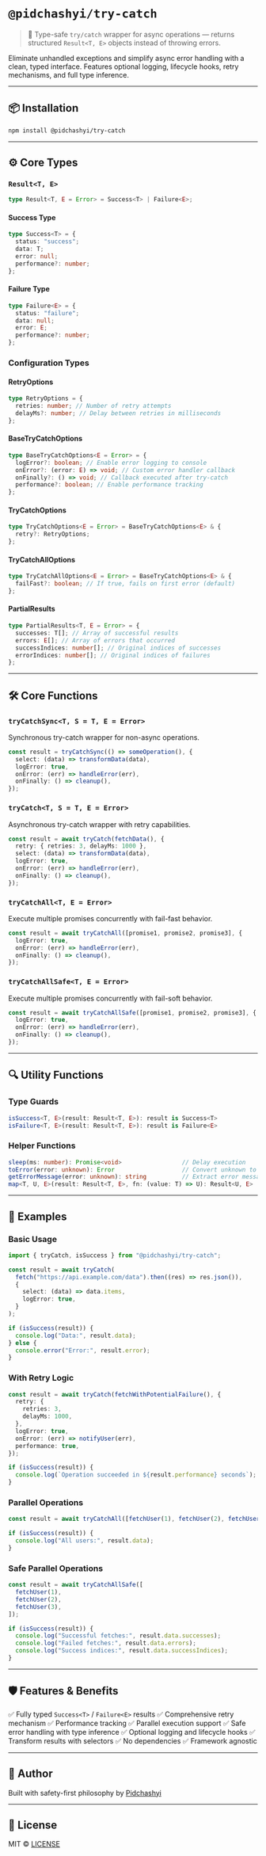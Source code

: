 # `@pidchashyi/try-catch`

> 🧰 Type-safe `try/catch` wrapper for async operations — returns structured `Result<T, E>` objects instead of throwing errors.

Eliminate unhandled exceptions and simplify async error handling with a clean, typed interface. Features optional logging, lifecycle hooks, retry mechanisms, and full type inference.

---

## 📦 Installation

```bash
npm install @pidchashyi/try-catch
```

---

## ⚙️ Core Types

### `Result<T, E>`

```ts
type Result<T, E = Error> = Success<T> | Failure<E>;
```

#### Success Type

```ts
type Success<T> = {
  status: "success";
  data: T;
  error: null;
  performance?: number;
};
```

#### Failure Type

```ts
type Failure<E> = {
  status: "failure";
  data: null;
  error: E;
  performance?: number;
};
```

### Configuration Types

#### RetryOptions

```ts
type RetryOptions = {
  retries: number; // Number of retry attempts
  delayMs?: number; // Delay between retries in milliseconds
};
```

#### BaseTryCatchOptions

```ts
type BaseTryCatchOptions<E = Error> = {
  logError?: boolean; // Enable error logging to console
  onError?: (error: E) => void; // Custom error handler callback
  onFinally?: () => void; // Callback executed after try-catch
  performance?: boolean; // Enable performance tracking
};
```

#### TryCatchOptions

```ts
type TryCatchOptions<E = Error> = BaseTryCatchOptions<E> & {
  retry?: RetryOptions;
};
```

#### TryCatchAllOptions

```ts
type TryCatchAllOptions<E = Error> = BaseTryCatchOptions<E> & {
  failFast?: boolean; // If true, fails on first error (default)
};
```

#### PartialResults

```ts
type PartialResults<T, E = Error> = {
  successes: T[]; // Array of successful results
  errors: E[]; // Array of errors that occurred
  successIndices: number[]; // Original indices of successes
  errorIndices: number[]; // Original indices of failures
};
```

---

## 🛠️ Core Functions

### `tryCatchSync<T, S = T, E = Error>`

Synchronous try-catch wrapper for non-async operations.

```ts
const result = tryCatchSync(() => someOperation(), {
  select: (data) => transformData(data),
  logError: true,
  onError: (err) => handleError(err),
  onFinally: () => cleanup(),
});
```

### `tryCatch<T, S = T, E = Error>`

Asynchronous try-catch wrapper with retry capabilities.

```ts
const result = await tryCatch(fetchData(), {
  retry: { retries: 3, delayMs: 1000 },
  select: (data) => transformData(data),
  logError: true,
  onError: (err) => handleError(err),
  onFinally: () => cleanup(),
});
```

### `tryCatchAll<T, E = Error>`

Execute multiple promises concurrently with fail-fast behavior.

```ts
const result = await tryCatchAll([promise1, promise2, promise3], {
  logError: true,
  onError: (err) => handleError(err),
  onFinally: () => cleanup(),
});
```

### `tryCatchAllSafe<T, E = Error>`

Execute multiple promises concurrently with fail-soft behavior.

```ts
const result = await tryCatchAllSafe([promise1, promise2, promise3], {
  logError: true,
  onError: (err) => handleError(err),
  onFinally: () => cleanup(),
});
```

---

## 🔍 Utility Functions

### Type Guards

```ts
isSuccess<T, E>(result: Result<T, E>): result is Success<T>
isFailure<T, E>(result: Result<T, E>): result is Failure<E>
```

### Helper Functions

```ts
sleep(ms: number): Promise<void>                 // Delay execution
toError(error: unknown): Error                   // Convert unknown to Error
getErrorMessage(error: unknown): string          // Extract error message
map<T, U, E>(result: Result<T, E>, fn: (value: T) => U): Result<U, E>  // Transform success value
```

---

## 📝 Examples

### Basic Usage

```ts
import { tryCatch, isSuccess } from "@pidchashyi/try-catch";

const result = await tryCatch(
  fetch("https://api.example.com/data").then((res) => res.json()),
  {
    select: (data) => data.items,
    logError: true,
  }
);

if (isSuccess(result)) {
  console.log("Data:", result.data);
} else {
  console.error("Error:", result.error);
}
```

### With Retry Logic

```ts
const result = await tryCatch(fetchWithPotentialFailure(), {
  retry: {
    retries: 3,
    delayMs: 1000,
  },
  logError: true,
  onError: (err) => notifyUser(err),
  performance: true,
});

if (isSuccess(result)) {
  console.log(`Operation succeeded in ${result.performance} seconds`);
}
```

### Parallel Operations

```ts
const result = await tryCatchAll([fetchUser(1), fetchUser(2), fetchUser(3)]);

if (isSuccess(result)) {
  console.log("All users:", result.data);
}
```

### Safe Parallel Operations

```ts
const result = await tryCatchAllSafe([
  fetchUser(1),
  fetchUser(2),
  fetchUser(3),
]);

if (isSuccess(result)) {
  console.log("Successful fetches:", result.data.successes);
  console.log("Failed fetches:", result.data.errors);
  console.log("Success indices:", result.data.successIndices);
}
```

---

## 🛡️ Features & Benefits

✅ Fully typed `Success<T>` / `Failure<E>` results
✅ Comprehensive retry mechanism
✅ Performance tracking
✅ Parallel execution support
✅ Safe error handling with type inference
✅ Optional logging and lifecycle hooks
✅ Transform results with selectors
✅ No dependencies
✅ Framework agnostic

---

## 👤 Author

Built with safety-first philosophy by [Pidchashyi](https://github.com/Marian1309/try-catch)

---

## 📄 License

MIT © [LICENSE](https://github.com/Marian1309/try-catch/blob/main/LICENSE)
